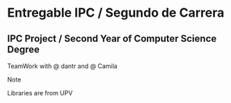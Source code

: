 # Entregable IPC / Segundo de Carrera
## IPC Project / Second Year of Computer Science Degree

TeamWork with @  dantr and @  Camila 

> [!NOTE]
> Libraries are from UPV
